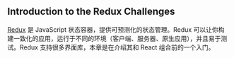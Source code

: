## Introduction to the Redux Challenges

[Redux](https://redux.js.org/) 是 JavaScript 状态容器，提供可预测化的状态管理。Redux 可以让你构建一致化的应用，运行于不同的环境（客户端、服务器、原生应用），并且易于测试。Redux 支持很多界面库，本章是在介绍其和 React 组合前的一个入门。